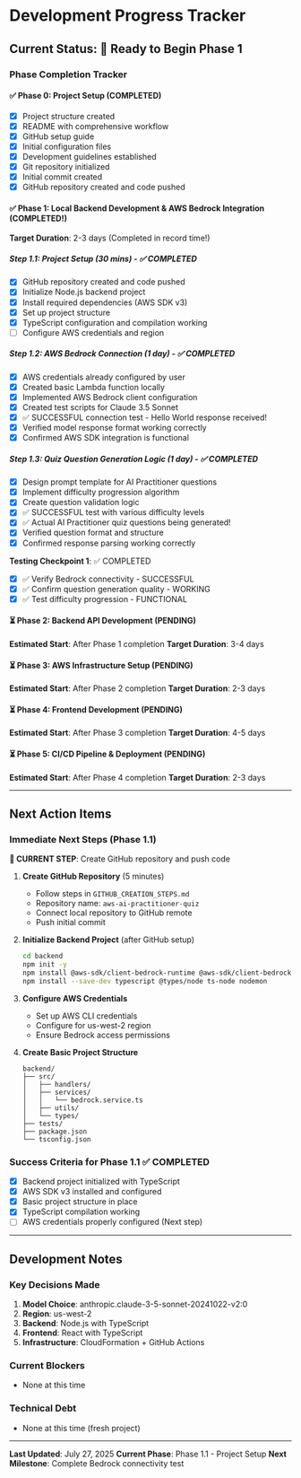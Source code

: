 # Development Progress Tracker

## Current Status: 🚀 Ready to Begin Phase 1

### Phase Completion Tracker

#### ✅ Phase 0: Project Setup (COMPLETED)

- [x] Project structure created
- [x] README with comprehensive workflow
- [x] GitHub setup guide
- [x] Initial configuration files
- [x] Development guidelines established
- [x] Git repository initialized
- [x] Initial commit created
- [x] GitHub repository created and code pushed

#### ✅ Phase 1: Local Backend Development & AWS Bedrock Integration (COMPLETED!)

**Target Duration**: 2-3 days (Completed in record time!)

##### Step 1.1: Project Setup (30 mins) - ✅ COMPLETED

- [x] GitHub repository created and code pushed
- [x] Initialize Node.js backend project
- [x] Install required dependencies (AWS SDK v3)
- [x] Set up project structure
- [x] TypeScript configuration and compilation working
- [ ] Configure AWS credentials and region

##### Step 1.2: AWS Bedrock Connection (1 day) - ✅ COMPLETED

- [x] AWS credentials already configured by user
- [x] Created basic Lambda function locally
- [x] Implemented AWS Bedrock client configuration
- [x] Created test scripts for Claude 3.5 Sonnet
- [x] ✅ SUCCESSFUL connection test - Hello World response received!
- [x] Verified model response format working correctly
- [x] Confirmed AWS SDK integration is functional

##### Step 1.3: Quiz Question Generation Logic (1 day) - ✅ COMPLETED

- [x] Design prompt template for AI Practitioner questions
- [x] Implement difficulty progression algorithm
- [x] Create question validation logic
- [x] ✅ SUCCESSFUL test with various difficulty levels
- [x] ✅ Actual AI Practitioner quiz questions being generated!
- [x] Verified question format and structure
- [x] Confirmed response parsing working correctly

**Testing Checkpoint 1**: ✅ COMPLETED

- [x] ✅ Verify Bedrock connectivity - SUCCESSFUL
- [x] ✅ Confirm question generation quality - WORKING
- [x] ✅ Test difficulty progression - FUNCTIONAL

#### ⏳ Phase 2: Backend API Development (PENDING)

**Estimated Start**: After Phase 1 completion
**Target Duration**: 3-4 days

#### ⏳ Phase 3: AWS Infrastructure Setup (PENDING)

**Estimated Start**: After Phase 2 completion
**Target Duration**: 2-3 days

#### ⏳ Phase 4: Frontend Development (PENDING)

**Estimated Start**: After Phase 3 completion
**Target Duration**: 4-5 days

#### ⏳ Phase 5: CI/CD Pipeline & Deployment (PENDING)

**Estimated Start**: After Phase 4 completion
**Target Duration**: 2-3 days

---

## Next Action Items

### Immediate Next Steps (Phase 1.1)

**🔄 CURRENT STEP**: Create GitHub repository and push code

1. **Create GitHub Repository** (5 minutes)
   - Follow steps in `GITHUB_CREATION_STEPS.md`
   - Repository name: `aws-ai-practitioner-quiz`
   - Connect local repository to GitHub remote
   - Push initial commit

2. **Initialize Backend Project** (after GitHub setup)

   ```bash
   cd backend
   npm init -y
   npm install @aws-sdk/client-bedrock-runtime @aws-sdk/client-bedrock
   npm install --save-dev typescript @types/node ts-node nodemon
   ```

3. **Configure AWS Credentials**
   - Set up AWS CLI credentials
   - Configure for us-west-2 region
   - Ensure Bedrock access permissions

4. **Create Basic Project Structure**
   ```
   backend/
   ├── src/
   │   ├── handlers/
   │   ├── services/
   │   │   └── bedrock.service.ts
   │   ├── utils/
   │   └── types/
   ├── tests/
   ├── package.json
   └── tsconfig.json
   ```

### Success Criteria for Phase 1.1 ✅ COMPLETED

- [x] Backend project initialized with TypeScript
- [x] AWS SDK v3 installed and configured
- [x] Basic project structure in place
- [x] TypeScript compilation working
- [ ] AWS credentials properly configured (Next step)

---

## Development Notes

### Key Decisions Made

1. **Model Choice**: anthropic.claude-3-5-sonnet-20241022-v2:0
2. **Region**: us-west-2
3. **Backend**: Node.js with TypeScript
4. **Frontend**: React with TypeScript
5. **Infrastructure**: CloudFormation + GitHub Actions

### Current Blockers

- None at this time

### Technical Debt

- None at this time (fresh project)

---

**Last Updated**: July 27, 2025
**Current Phase**: Phase 1.1 - Project Setup
**Next Milestone**: Complete Bedrock connectivity test
